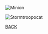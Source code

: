 ![Minion](https://octodex.github.com/images/minion.png)


![Stormtroopocat](https://octodex.github.com/images/stormtroopocat.jpg "The Stormtroopocat")



[BACK](https://github.com/parth122p/IT1400MidtermProject2023/blob/a86b2aafc9b5f5f4a8cb8ff332311c502d6760ea/README.md)